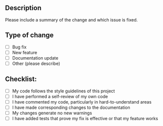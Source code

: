 ## Description
Please include a summary of the change and which issue is fixed.

## Type of change
- [ ] Bug fix
- [ ] New feature
- [ ] Documentation update
- [ ] Other (please describe)

## Checklist:
- [ ] My code follows the style guidelines of this project
- [ ] I have performed a self-review of my own code
- [ ] I have commented my code, particularly in hard-to-understand areas
- [ ] I have made corresponding changes to the documentation
- [ ] My changes generate no new warnings
- [ ] I have added tests that prove my fix is effective or that my feature works 